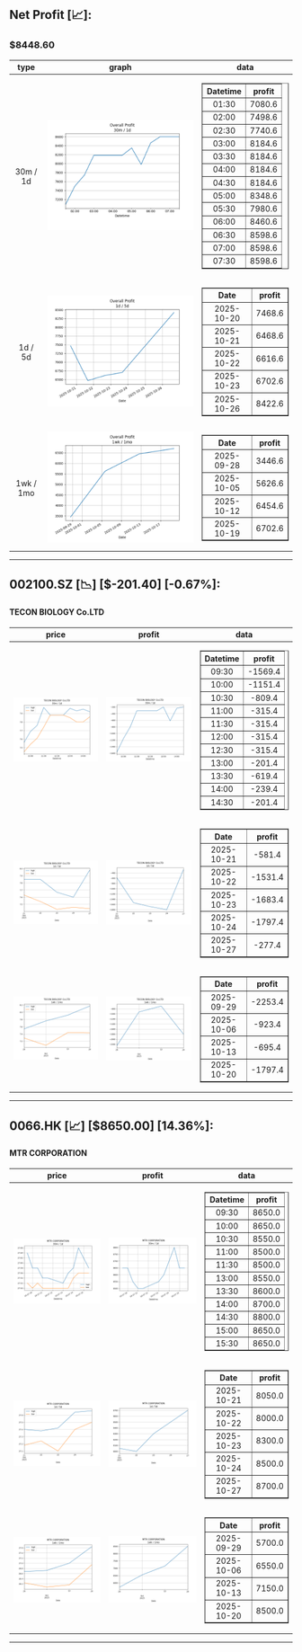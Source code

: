 ## Net Profit [📈]:
### $8448.60
|type|graph|data|
|:---:|:---:|:---:|
|30m / 1d|![net_profit](image/overall_30m-1d.png)|<table border="1" class="dataframe"> <thead> <tr style="text-align: center;"> <th>Datetime</th> <th>profit</th> </tr> </thead> <tbody> <tr> <td>01:30</td> <td>7080.6</td> </tr> <tr> <td>02:00</td> <td>7498.6</td> </tr> <tr> <td>02:30</td> <td>7740.6</td> </tr> <tr> <td>03:00</td> <td>8184.6</td> </tr> <tr> <td>03:30</td> <td>8184.6</td> </tr> <tr> <td>04:00</td> <td>8184.6</td> </tr> <tr> <td>04:30</td> <td>8184.6</td> </tr> <tr> <td>05:00</td> <td>8348.6</td> </tr> <tr> <td>05:30</td> <td>7980.6</td> </tr> <tr> <td>06:00</td> <td>8460.6</td> </tr> <tr> <td>06:30</td> <td>8598.6</td> </tr> <tr> <td>07:00</td> <td>8598.6</td> </tr> <tr> <td>07:30</td> <td>8598.6</td> </tr> </tbody></table>|
|1d / 5d|![net_profit](image/overall_1d-5d.png)|<table border="1" class="dataframe"> <thead> <tr style="text-align: center;"> <th>Date</th> <th>profit</th> </tr> </thead> <tbody> <tr> <td>2025-10-20</td> <td>7468.6</td> </tr> <tr> <td>2025-10-21</td> <td>6468.6</td> </tr> <tr> <td>2025-10-22</td> <td>6616.6</td> </tr> <tr> <td>2025-10-23</td> <td>6702.6</td> </tr> <tr> <td>2025-10-26</td> <td>8422.6</td> </tr> </tbody></table>|
|1wk / 1mo|![net_profit](image/overall_1wk-1mo.png)|<table border="1" class="dataframe"> <thead> <tr style="text-align: center;"> <th>Date</th> <th>profit</th> </tr> </thead> <tbody> <tr> <td>2025-09-28</td> <td>3446.6</td> </tr> <tr> <td>2025-10-05</td> <td>5626.6</td> </tr> <tr> <td>2025-10-12</td> <td>6454.6</td> </tr> <tr> <td>2025-10-19</td> <td>6702.6</td> </tr> </tbody></table>|
---
## 002100.SZ [📉] [$-201.40] [-0.67%]:
#### TECON BIOLOGY Co.LTD
|price|profit|data|
|:---:|:---:|:---:|
|![price](image/002100.SZ_30m-1d_price.png)|![profit](image/002100.SZ_30m-1d_profit.png)|<table border="1" class="dataframe"> <thead> <tr style="text-align: center;"> <th>Datetime</th> <th>profit</th> </tr> </thead> <tbody> <tr> <td>09:30</td> <td>-1569.4</td> </tr> <tr> <td>10:00</td> <td>-1151.4</td> </tr> <tr> <td>10:30</td> <td>-809.4</td> </tr> <tr> <td>11:00</td> <td>-315.4</td> </tr> <tr> <td>11:30</td> <td>-315.4</td> </tr> <tr> <td>12:00</td> <td>-315.4</td> </tr> <tr> <td>12:30</td> <td>-315.4</td> </tr> <tr> <td>13:00</td> <td>-201.4</td> </tr> <tr> <td>13:30</td> <td>-619.4</td> </tr> <tr> <td>14:00</td> <td>-239.4</td> </tr> <tr> <td>14:30</td> <td>-201.4</td> </tr> </tbody></table>|
|![price](image/002100.SZ_1d-5d_price.png)|![profit](image/002100.SZ_1d-5d_profit.png)|<table border="1" class="dataframe"> <thead> <tr style="text-align: center;"> <th>Date</th> <th>profit</th> </tr> </thead> <tbody> <tr> <td>2025-10-21</td> <td>-581.4</td> </tr> <tr> <td>2025-10-22</td> <td>-1531.4</td> </tr> <tr> <td>2025-10-23</td> <td>-1683.4</td> </tr> <tr> <td>2025-10-24</td> <td>-1797.4</td> </tr> <tr> <td>2025-10-27</td> <td>-277.4</td> </tr> </tbody></table>|
|![price](image/002100.SZ_1wk-1mo_price.png)|![profit](image/002100.SZ_1wk-1mo_profit.png)|<table border="1" class="dataframe"> <thead> <tr style="text-align: center;"> <th>Date</th> <th>profit</th> </tr> </thead> <tbody> <tr> <td>2025-09-29</td> <td>-2253.4</td> </tr> <tr> <td>2025-10-06</td> <td>-923.4</td> </tr> <tr> <td>2025-10-13</td> <td>-695.4</td> </tr> <tr> <td>2025-10-20</td> <td>-1797.4</td> </tr> </tbody></table>|
---
## 0066.HK [📈] [$8650.00] [14.36%]:
#### MTR CORPORATION
|price|profit|data|
|:---:|:---:|:---:|
|![price](image/0066.HK_30m-1d_price.png)|![profit](image/0066.HK_30m-1d_profit.png)|<table border="1" class="dataframe"> <thead> <tr style="text-align: center;"> <th>Datetime</th> <th>profit</th> </tr> </thead> <tbody> <tr> <td>09:30</td> <td>8650.0</td> </tr> <tr> <td>10:00</td> <td>8650.0</td> </tr> <tr> <td>10:30</td> <td>8550.0</td> </tr> <tr> <td>11:00</td> <td>8500.0</td> </tr> <tr> <td>11:30</td> <td>8500.0</td> </tr> <tr> <td>13:00</td> <td>8550.0</td> </tr> <tr> <td>13:30</td> <td>8600.0</td> </tr> <tr> <td>14:00</td> <td>8700.0</td> </tr> <tr> <td>14:30</td> <td>8800.0</td> </tr> <tr> <td>15:00</td> <td>8650.0</td> </tr> <tr> <td>15:30</td> <td>8650.0</td> </tr> </tbody></table>|
|![price](image/0066.HK_1d-5d_price.png)|![profit](image/0066.HK_1d-5d_profit.png)|<table border="1" class="dataframe"> <thead> <tr style="text-align: center;"> <th>Date</th> <th>profit</th> </tr> </thead> <tbody> <tr> <td>2025-10-21</td> <td>8050.0</td> </tr> <tr> <td>2025-10-22</td> <td>8000.0</td> </tr> <tr> <td>2025-10-23</td> <td>8300.0</td> </tr> <tr> <td>2025-10-24</td> <td>8500.0</td> </tr> <tr> <td>2025-10-27</td> <td>8700.0</td> </tr> </tbody></table>|
|![price](image/0066.HK_1wk-1mo_price.png)|![profit](image/0066.HK_1wk-1mo_profit.png)|<table border="1" class="dataframe"> <thead> <tr style="text-align: center;"> <th>Date</th> <th>profit</th> </tr> </thead> <tbody> <tr> <td>2025-09-29</td> <td>5700.0</td> </tr> <tr> <td>2025-10-06</td> <td>6550.0</td> </tr> <tr> <td>2025-10-13</td> <td>7150.0</td> </tr> <tr> <td>2025-10-20</td> <td>8500.0</td> </tr> </tbody></table>|
---
